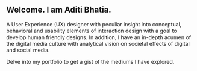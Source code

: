 ## Welcome. I am Aditi Bhatia.

A User Experience (UX) designer with peculiar insight into conceptual, behavioral and usability elements of interaction design with a goal to develop human friendly designs. In addition, I have an in-depth acumen of the digital media culture with analytical vision on societal effects of digital and social media.

Delve into my portfolio to get a gist of the mediums I have explored.


